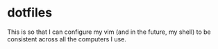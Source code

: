 # dotfiles

This is so that I can configure my vim (and in the future, my shell) to be consistent across all the computers I use.

